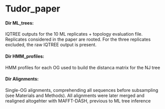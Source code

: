 # Tudor_paper

#### Dir ML_trees:
IQTREE outputs for the 10 ML replicates + topology evaluation file. Replicates considered in the paper are rooted. For the three replicates excluded, the raw IQTREE output is present.

#### Dir HMM_profiles:
HMM profiles for each OG used to build the distanca matrix for the NJ tree

#### Dir Alignments:
Single-OG alignments, comprehending all sequences before subsampling (see Materials and Methods). All alignments were later merged and realigned altogehter with MAFFT-DASH, previous to ML tree inference
